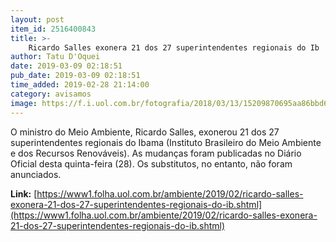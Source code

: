 ```yaml
---
layout: post
item_id: 2516400843
title: >-
    Ricardo Salles exonera 21 dos 27 superintendentes regionais do Ib
author: Tatu D'Oquei
date: 2019-03-09 02:18:51
pub_date: 2019-03-09 02:18:51
time_added: 2019-02-28 21:14:00
category: avisamos
image: https://f.i.uol.com.br/fotografia/2018/03/13/15209870695aa86bbd60251_1520987069_3x2_lg.jpg
---
```


O ministro do Meio Ambiente, Ricardo Salles, exonerou 21 dos 27 superintendentes regionais do Ibama (Instituto Brasileiro do Meio Ambiente e dos Recursos Renováveis). As mudanças foram publicadas no Diário Oficial desta quinta-feira (28). Os substitutos, no entanto, não foram anunciados.

**Link:** [https://www1.folha.uol.com.br/ambiente/2019/02/ricardo-salles-exonera-21-dos-27-superintendentes-regionais-do-ib.shtml](https://www1.folha.uol.com.br/ambiente/2019/02/ricardo-salles-exonera-21-dos-27-superintendentes-regionais-do-ib.shtml)

